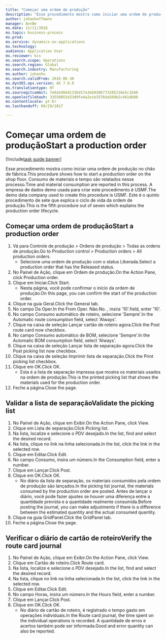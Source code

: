 ```yaml
--- 
title: "Começar uma ordem de produção"
description: "Esse procedimento mostra como iniciar uma ordem de produção no chão de fábrica."
author: johanhoffmann
manager: AnnBe
ms.date: 11/11/2016
ms.topic: business-process
ms.prod: 
ms.service: dynamics-ax-applications
ms.technology: 
audience: Application User
ms.reviewer: bis
ms.search.scope: Operations
ms.search.region: Global
ms.search.industry: Manufacturing
ms.author: johanho
ms.search.validFrom: 2016-06-30
ms.dyn365.ops.version: AX 7.0.0
ms.translationtype: HT
ms.sourcegitcommit: 7e0a5d044133b917a3eb9386773205218e5c1b40
ms.openlocfilehash: 33558053d33d9fe4a2ecb3576da569b2c441db80
ms.contentlocale: pt-br
ms.lasthandoff: 09/29/2017

---
```

# <a name="start-a-production-order"></a><span data-ttu-id="8e26e-103">Começar uma ordem de produção</span><span class="sxs-lookup"><span data-stu-id="8e26e-103">Start a production order</span></span>

[!include[task guide banner](../../includes/task-guide-banner.md)]

<span data-ttu-id="8e26e-104">Esse procedimento mostra como iniciar uma ordem de produção no chão de fábrica.</span><span class="sxs-lookup"><span data-stu-id="8e26e-104">This procedure shows how to start a production order on the shop floor.</span></span> <span data-ttu-id="8e26e-105">Consumo de materiais e tempo são relatados nesse processo.</span><span class="sxs-lookup"><span data-stu-id="8e26e-105">Time and material consumption are reported in this process.</span></span> <span data-ttu-id="8e26e-106">A empresa de dados demo usada para criar este procedimento é USMF.</span><span class="sxs-lookup"><span data-stu-id="8e26e-106">The demo data company used to create this procedure is USMF.</span></span> <span data-ttu-id="8e26e-107">Este é o quinto procedimento de sete que explica o ciclo de vida da ordem de produção.</span><span class="sxs-lookup"><span data-stu-id="8e26e-107">This is the fifth procedure out of seven which explains the production order lifecycle.</span></span>


## <a name="start-a-production-order"></a><span data-ttu-id="8e26e-108">Começar uma ordem de produção</span><span class="sxs-lookup"><span data-stu-id="8e26e-108">Start a production order</span></span>
1. <span data-ttu-id="8e26e-109">Vá para Controle de produção > Ordens de produção > Todas as ordens de produção.</span><span class="sxs-lookup"><span data-stu-id="8e26e-109">Go to Production control > Production orders > All production orders.</span></span>
    * <span data-ttu-id="8e26e-110">Selecione uma ordem de produção com o status Liberada.</span><span class="sxs-lookup"><span data-stu-id="8e26e-110">Select a production order that has the Released status.</span></span>  
2. <span data-ttu-id="8e26e-111">No Painel de Ação, clique em Ordem de produção.</span><span class="sxs-lookup"><span data-stu-id="8e26e-111">On the Action Pane, click Production order.</span></span>
3. <span data-ttu-id="8e26e-112">Clique em Iniciar.</span><span class="sxs-lookup"><span data-stu-id="8e26e-112">Click Start.</span></span>
    * <span data-ttu-id="8e26e-113">Nesta página, você pode confirmar o início da ordem de produção.</span><span class="sxs-lookup"><span data-stu-id="8e26e-113">On this page, you can confirm the start of the production order.</span></span>  
4. <span data-ttu-id="8e26e-114">Clique na guia Geral.</span><span class="sxs-lookup"><span data-stu-id="8e26e-114">Click the General tab.</span></span>
5. <span data-ttu-id="8e26e-115">No campo Da Oper.</span><span class="sxs-lookup"><span data-stu-id="8e26e-115">In the From Oper.</span></span> <span data-ttu-id="8e26e-116">Não.</span><span class="sxs-lookup"><span data-stu-id="8e26e-116">No.</span></span> <span data-ttu-id="8e26e-117">, insira '10'.</span><span class="sxs-lookup"><span data-stu-id="8e26e-117">field, enter '10'.</span></span>
6. <span data-ttu-id="8e26e-118">No campo Consumo automático de roteiro, selecione 'Sempre'.</span><span class="sxs-lookup"><span data-stu-id="8e26e-118">In the Automatic route consumption field, select 'Always'.</span></span>
7. <span data-ttu-id="8e26e-119">Clique na caixa de seleção Lançar cartão de roteiro agora.</span><span class="sxs-lookup"><span data-stu-id="8e26e-119">Click the Post route card now checkbox.</span></span>
8. <span data-ttu-id="8e26e-120">No campo Consumo automático de BOM, selecione 'Sempre'.</span><span class="sxs-lookup"><span data-stu-id="8e26e-120">In the Automatic BOM consumption field, select 'Always'.</span></span>
9. <span data-ttu-id="8e26e-121">Clique na caixa de seleção Lançar lista de separação agora.</span><span class="sxs-lookup"><span data-stu-id="8e26e-121">Click the Post picking list now checkbox.</span></span>
10. <span data-ttu-id="8e26e-122">Clique na caixa de seleção Imprimir lista de separação.</span><span class="sxs-lookup"><span data-stu-id="8e26e-122">Click the Print picking list checkbox.</span></span>
11. <span data-ttu-id="8e26e-123">Clique em OK.</span><span class="sxs-lookup"><span data-stu-id="8e26e-123">Click OK.</span></span>
    * <span data-ttu-id="8e26e-124">Esta é a lista de separação impressa que mostra os materiais usados na ordem de produção.</span><span class="sxs-lookup"><span data-stu-id="8e26e-124">This is the printed picking list that shows the materials used for the production order.</span></span>  
12. <span data-ttu-id="8e26e-125">Feche a página.</span><span class="sxs-lookup"><span data-stu-id="8e26e-125">Close the page.</span></span>

## <a name="validate-the-picking-list"></a><span data-ttu-id="8e26e-126">Validar a lista de separação</span><span class="sxs-lookup"><span data-stu-id="8e26e-126">Validate the picking list</span></span>
1. <span data-ttu-id="8e26e-127">No Painel de Ação, clique em Exibir.</span><span class="sxs-lookup"><span data-stu-id="8e26e-127">On the Action Pane, click View.</span></span>
2. <span data-ttu-id="8e26e-128">Clique em Lista de separação.</span><span class="sxs-lookup"><span data-stu-id="8e26e-128">Click Picking list.</span></span>
3. <span data-ttu-id="8e26e-129">Na lista, localize e selecione o PDV desejado.</span><span class="sxs-lookup"><span data-stu-id="8e26e-129">In the list, find and select the desired record.</span></span>
4. <span data-ttu-id="8e26e-130">Na lista, clique no link na linha selecionada.</span><span class="sxs-lookup"><span data-stu-id="8e26e-130">In the list, click the link in the selected row.</span></span>
5. <span data-ttu-id="8e26e-131">Clique em Editar.</span><span class="sxs-lookup"><span data-stu-id="8e26e-131">Click Edit.</span></span>
6. <span data-ttu-id="8e26e-132">No campo Consumo, insira um número.</span><span class="sxs-lookup"><span data-stu-id="8e26e-132">In the Consumption field, enter a number.</span></span>
7. <span data-ttu-id="8e26e-133">Clique em Lançar.</span><span class="sxs-lookup"><span data-stu-id="8e26e-133">Click Post.</span></span>
8. <span data-ttu-id="8e26e-134">Clique em OK.</span><span class="sxs-lookup"><span data-stu-id="8e26e-134">Click OK.</span></span>
    * <span data-ttu-id="8e26e-135">No diário da lista de separação, os materiais consumidos pela ordem de produção são lançados.</span><span class="sxs-lookup"><span data-stu-id="8e26e-135">In the picking list journal, the materials consumed by the production order are posted.</span></span> <span data-ttu-id="8e26e-136">Antes de lançar o diário, você pode fazer ajustes se houver uma diferença entre a quantidade prevista e a quantidade realmente consumida.</span><span class="sxs-lookup"><span data-stu-id="8e26e-136">Before posting the journal, you can make adjustments if there is a difference between the estimated quantity and the actual consumed quantity.</span></span>  
9. <span data-ttu-id="8e26e-137">Clique na guia GridPanel.</span><span class="sxs-lookup"><span data-stu-id="8e26e-137">Click the GridPanel tab.</span></span>
10. <span data-ttu-id="8e26e-138">Feche a página.</span><span class="sxs-lookup"><span data-stu-id="8e26e-138">Close the page.</span></span>

## <a name="verify-the-route-card-journal"></a><span data-ttu-id="8e26e-139">Verificar o diário de cartão de roteiro</span><span class="sxs-lookup"><span data-stu-id="8e26e-139">Verify the route card journal</span></span>
1. <span data-ttu-id="8e26e-140">No Painel de Ação, clique em Exibir.</span><span class="sxs-lookup"><span data-stu-id="8e26e-140">On the Action Pane, click View.</span></span>
2. <span data-ttu-id="8e26e-141">Clique em Cartão de roteiro.</span><span class="sxs-lookup"><span data-stu-id="8e26e-141">Click Route card.</span></span>
3. <span data-ttu-id="8e26e-142">Na lista, localize e selecione o PDV desejado.</span><span class="sxs-lookup"><span data-stu-id="8e26e-142">In the list, find and select the desired record.</span></span>
4. <span data-ttu-id="8e26e-143">Na lista, clique no link na linha selecionada.</span><span class="sxs-lookup"><span data-stu-id="8e26e-143">In the list, click the link in the selected row.</span></span>
5. <span data-ttu-id="8e26e-144">Clique em Editar.</span><span class="sxs-lookup"><span data-stu-id="8e26e-144">Click Edit.</span></span>
6. <span data-ttu-id="8e26e-145">No campo Horas, insira um número.</span><span class="sxs-lookup"><span data-stu-id="8e26e-145">In the Hours field, enter a number.</span></span>
7. <span data-ttu-id="8e26e-146">Clique em Lançar.</span><span class="sxs-lookup"><span data-stu-id="8e26e-146">Click Post.</span></span>
8. <span data-ttu-id="8e26e-147">Clique em OK.</span><span class="sxs-lookup"><span data-stu-id="8e26e-147">Click OK.</span></span>
    * <span data-ttu-id="8e26e-148">No diário de cartão de roteiro, é registrado o tempo gasto em operações individuais.</span><span class="sxs-lookup"><span data-stu-id="8e26e-148">In the Route card journal, the time spent on the individual operations is recorded.</span></span> <span data-ttu-id="8e26e-149">A quantidade de erros e acertos também pode ser informada.</span><span class="sxs-lookup"><span data-stu-id="8e26e-149">Good and error quantity can also be reported.</span></span>  



